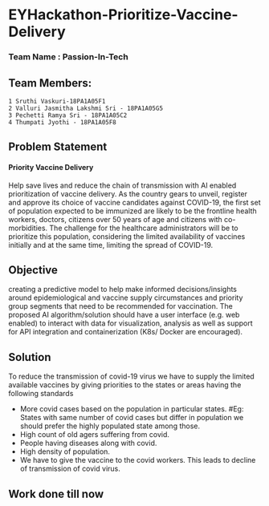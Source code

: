 # EYHackathon-Prioritize-Vaccine-Delivery
### Team Name : Passion-In-Tech
## Team Members:
    1 Sruthi Vaskuri-18PA1A05F1
    2 Valluri Jasmitha Lakshmi Sri - 18PA1A05G5
    3 Pechetti Ramya Sri - 18PA1A05C2
    4 Thumpati Jyothi - 18PA1A05F8
    
## Problem Statement
  #### Priority Vaccine Delivery
  Help save lives and reduce the chain of transmission
  with AI enabled prioritization of vaccine delivery.
  As the country gears to unveil, register and approve its
  choice of vaccine candidates against COVID-19, the first
  set of population expected to be immunized are likely to
  be the frontline health workers, doctors, citizens over 50
  years of age and citizens with co-morbidities. The
  challenge for the healthcare administrators will be to
  prioritize this population, considering the limited
  availability of vaccines initially and at the same time,
  limiting the spread of COVID-19.
  
## Objective
  creating a predictive model to help make
  informed decisions/insights around
  epidemiological and vaccine supply
  circumstances and priority group segments that
  need to be recommended for vaccination. The
  proposed AI algorithm/solution should have a
  user interface (e.g. web enabled) to interact with
  data for visualization, analysis as well as support
  for API integration and containerization (K8s/
  Docker are encouraged).
  
## Solution 
  To reduce the transmission of covid-19 virus we have to supply 
  the limited available vaccines by giving priorities to the states or areas 
  having the following standards
  * More covid cases based on the population in particular states.
  #Eg: States with same number of covid cases but differ in population we should 
  prefer the highly populated state among those.
  * High count of old agers suffering from covid.
  * People having diseases along with covid.
  * High density of population.
  * We have to give the vaccine to the covid workers.
  This leads to decline of transmission of covid virus.
  
## Work done till now
